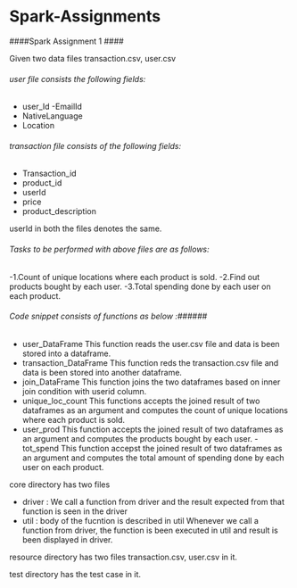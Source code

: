 # Spark-Assignments

####Spark Assignment 1 ####

Given two data files transaction.csv, user.csv

###### user file consists the following fields: ######
  - user_Id
  -EmailId
  - NativeLanguage
  - Location
###### transaction file consists of the following fields: ######
  - Transaction_id
  - product_id
  - userId
  - price
  - product_description
  
userId in both the files denotes the same.

###### Tasks to be performed with above files are as follows: ######
  -1.Count of unique locations where each product is sold.
  -2.Find out products bought by each user.
  -3.Total spending done by each user on each product.
  
###### Code snippet consists of functions as below :######

  - user_DataFrame
  This function reads the user.csv file and data is been stored into a dataframe.
  - transaction_DataFrame
  This function reds the transaction.csv file and data is been stored into another dataframe.
  - join_DataFrame
  This function joins the two dataframes based on inner join condition with userid column.
  - unique_loc_count
  This functions accepts the joined result of two dataframes as an argument and computes the count of unique locations where each product is sold.
  - user_prod
  This function accepts the joined result of two dataframes as an argument and computes the products bought by each user.
  -tot_spend
  This function accepst the joined result of two dataframes as an argument and computes the total amount of spending done by each user on each product.
  
core directory has two files
  - driver : We call a function from driver and the result expected from that function is seen in the driver 
  - util   : body of the fucntion is described in util
Whenever we call a function from driver, the function is been executed in util and result is been displayed in driver.

resource directory has two files transaction.csv, user.csv in it.

test directory has the test case in it.
